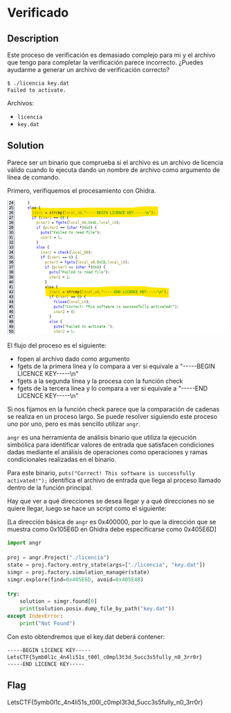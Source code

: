# Verificado
## Description

Este proceso de verificación es demasiado complejo para mi y el archivo que tengo para completar la verificación parece incorrecto. ¿Puedes ayudarme a generar un archivo de verificación correcto?

```console
$ ./licencia key.dat
Failed to activate.
```

Archivos: 

- `licencia`
- `key.dat`

## Solution
Parece ser un binario que comprueba si el archivo es un archivo de licencia válido cuando lo ejecuta dando un nombre de archivo como argumento de línea de comando.

Primero, verifiquemos el procesamiento con Ghidra.

![](1.png)

El flujo del proceso es el siguiente:

- fopen al archivo dado como argumento
- fgets de la primera línea y lo compara a ver si equivale a "-----BEGIN LICENCE KEY-----\n"
- fgets a la segunda línea y la procesa con la función check
- fgets de la tercera línea y lo compara a ver si equivale a  "-----END LICENCE KEY-----\n"

Si nos fijamos en la función check parece que la comparación de cadenas se realiza en un proceso largo. Se puede resolver siguiendo este proceso uno por uno, pero es más sencillo utilizar `angr`.

`angr` es una herramienta de análisis binario que utiliza la ejecución simbólica para identificar valores de entrada que satisfacen condiciones dadas mediante el análisis de operaciones como operaciones y ramas condicionales realizadas en el binario.

Para este binario, `puts("Correct! This software is successfully activated!");` identifica el archivo de entrada que llega al proceso llamado dentro de la función principal.

Hay que ver a qué direcciones se desea llegar y a qué direcciones no se quiere llegar, luego se hace un script como el siguiente:

[La dirección básica de `angr` es 0x400000, por lo que la dirección que se muestra como 0x105E6D en Ghidra debe especificarse como 0x405E6D]

```python
import angr

proj = angr.Project("./licencia")
state = proj.factory.entry_state(args=["./licencia", "key.dat"])
simgr = proj.factory.simulation_manager(state)
simgr.explore(find=0x405E6D, avoid=0x405E4B)

try:
    solution = simgr.found[0]
    print(solution.posix.dump_file_by_path("key.dat"))
except IndexError:
    print("Not Found")
```

Con esto obtendremos que el key.dat deberá contener:

```
-----BEGIN LICENCE KEY-----
LetsCTF{5ymb0l1c_4n4li51s_t00l_c0mpl3t3d_5ucc3s5fully_n0_3rr0r}
-----END LICENCE KEY-----
```

## Flag
LetsCTF{5ymb0l1c_4n4li51s_t00l_c0mpl3t3d_5ucc3s5fully_n0_3rr0r}
